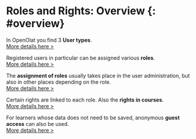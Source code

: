 # Roles and Rights: Overview {: #overview} 

In OpenOlat you find 3 **User types**.<br>
[More details here >](User_Types.md)

Registered users in particular can be assigned various **roles**.<br>
[More details here  >](Roles.md)

The **assignment of roles** usually takes place in the user administration, but also in other places depending on the role.<br>
[More details here  >](Assign_Roles.md)

Certain rights are linked to each role. Also the **rights in courses**.<br>
[More details here  >](Authorisation_Concept.md)

For learners whose data does not need to be saved, anonymous **guest access** can also be used.<br>
[More details here  >](guest_access.md)